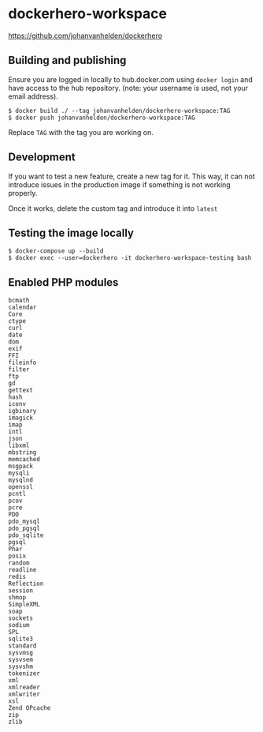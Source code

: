 # dockerhero-workspace

https://github.com/johanvanhelden/dockerhero

## Building and publishing

Ensure you are logged in locally to hub.docker.com using `docker login` and have access to the hub repository.
(note: your username is used, not your email address).

```
$ docker build ./ --tag johanvanhelden/dockerhero-workspace:TAG
$ docker push johanvanhelden/dockerhero-workspace:TAG
```

Replace `TAG` with the tag you are working on.

## Development

If you want to test a new feature, create a new tag for it. This way, it can not introduce issues in the production image if something is not working properly.

Once it works, delete the custom tag and introduce it into `latest`

## Testing the image locally

```
$ docker-compose up --build
$ docker exec --user=dockerhero -it dockerhero-workspace-testing bash
```

## Enabled PHP modules
```
bcmath
calendar
Core
ctype
curl
date
dom
exif
FFI
fileinfo
filter
ftp
gd
gettext
hash
iconv
igbinary
imagick
imap
intl
json
libxml
mbstring
memcached
msgpack
mysqli
mysqlnd
openssl
pcntl
pcov
pcre
PDO
pdo_mysql
pdo_pgsql
pdo_sqlite
pgsql
Phar
posix
random
readline
redis
Reflection
session
shmop
SimpleXML
soap
sockets
sodium
SPL
sqlite3
standard
sysvmsg
sysvsem
sysvshm
tokenizer
xml
xmlreader
xmlwriter
xsl
Zend OPcache
zip
zlib
```
